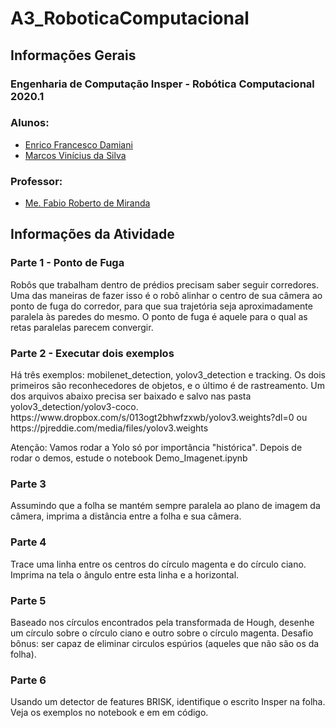 # A3_RoboticaComputacional

<h2>Informações Gerais</h2>

<h3>Engenharia de Computação Insper - Robótica Computacional 2020.1</h3>

<h3>Alunos:</h3>
<ul>
  <li><a href=https://www.linkedin.com/in/enrico-damiani-125527196/>Enrico Francesco Damiani</a></li>
  <li><a href=https://www.linkedin.com/in/marcosvinis28/>Marcos Vinícius da Silva</a></li>
</ul>

<h3>Professor:</h3> 
<ul>
  <li><a href=https://www.linkedin.com/in/fabiodemiranda/>Me. Fabio Roberto de Miranda</a></li>
</ul>
<h2>Informações da Atividade</h2>

<h3>Parte 1 - Ponto de Fuga</h3>
<p>
Robôs que trabalham dentro de prédios precisam saber seguir corredores. Uma das maneiras de fazer isso é o robô alinhar o centro de sua câmera ao ponto de fuga do corredor, para que sua trajetória seja aproximadamente paralela às paredes do mesmo. O ponto de fuga é aquele para o qual as retas paralelas parecem convergir.
</p>

<h3>Parte 2 - Executar dois exemplos</h3>
<p>
Há três exemplos: mobilenet_detection, yolov3_detection e tracking. Os dois primeiros são reconhecedores de objetos, e o último é de rastreamento. Um dos arquivos abaixo precisa ser baixado e salvo nas pasta yolov3_detection/yolov3-coco.
https://www.dropbox.com/s/013ogt2bhwfzxwb/yolov3.weights?dl=0 ou https://pjreddie.com/media/files/yolov3.weights

Atenção: Vamos rodar a Yolo só por importância "histórica". Depois de rodar o demos, estude o notebook Demo_Imagenet.ipynb
</p>

<h3>Parte 3</h3>
<p>
Assumindo que a folha se mantém sempre paralela ao plano de imagem da câmera, imprima a distância entre a folha e sua câmera.
</p>

<h3>Parte 4</h3>
<p>
Trace uma linha entre os centros do círculo magenta e do círculo ciano. Imprima na tela o ângulo entre esta linha e a horizontal.
</p>

<h3>Parte 5</h3>
<p>
Baseado nos círculos encontrados pela transformada de Hough, desenhe um círculo sobre o círculo ciano e outro sobre o círculo magenta. Desafio bônus: ser capaz de eliminar circulos espúrios (aqueles que não são os da folha).
</p>

<h3>Parte 6</h3>
<p>
Usando um detector de features BRISK, identifique o escrito Insper na folha. Veja os exemplos no notebook e em em código.
</p>
